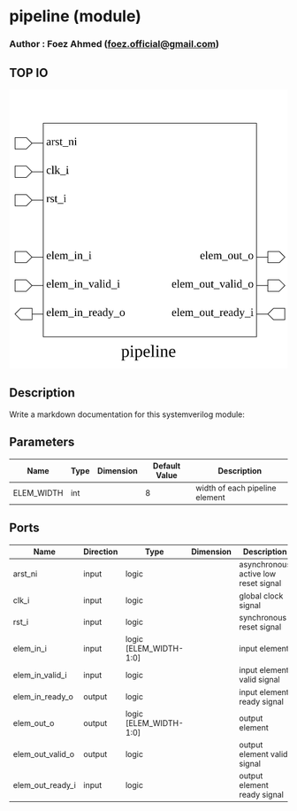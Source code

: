 # pipeline (module)

### Author : Foez Ahmed (foez.official@gmail.com)

## TOP IO
<img src="./pipeline_top.svg">

## Description

Write a markdown documentation for this systemverilog module:

## Parameters
|Name|Type|Dimension|Default Value|Description|
|-|-|-|-|-|
|ELEM_WIDTH|int||8|width of each pipeline element|

## Ports
|Name|Direction|Type|Dimension|Description|
|-|-|-|-|-|
|arst_ni|input|logic||asynchronous active low reset signal|
|clk_i|input|logic||global clock signal|
|rst_i|input|logic||synchronous reset signal|
|elem_in_i|input|logic [ELEM_WIDTH-1:0]||input element|
|elem_in_valid_i|input|logic||input element valid signal|
|elem_in_ready_o|output|logic||input element ready signal|
|elem_out_o|output|logic [ELEM_WIDTH-1:0]||output element|
|elem_out_valid_o|output|logic||output element valid signal|
|elem_out_ready_i|input|logic||output element ready signal|
